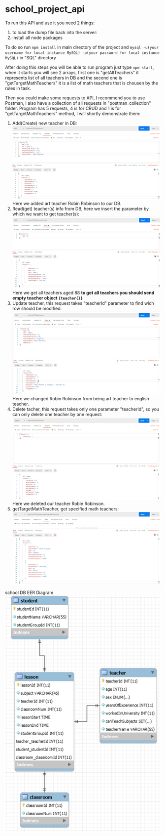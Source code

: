 # school_project_api

To run this API and use it you need 2 things:

1. to load the dump file back into the server:
2. install all node packages

To do so run `npm install` in main directory of the project and `mysql -u(your username for local instance MySQL) -p(your password for local instance MySQL)` in "SQL" directory

After doing this steps you will be able to run program just type `npm start`, when it starts you will see 2 arrays, first one is "getAllTeachers" it represents list of all teachers in DB and the second one is "getTargetMathTeachers" it is a list of math teachers that is chousen by the rules in task.

Then you could make some requests to API, I recommend you to use Postman, I also have a collection of all requests in "postman_collection" folder. Program has 5 requests, 4 is for CRUD and 1 is for "getTargetMathTeachers" method, I will shortly demonstrate them:

1. Add(Create) new teacher in DB:
   ![Image of Create request](https://github.com/Ev1lSoda/school_project_api/blob/master/Postman1.png)
   Here we added art teacher Robin Robinson to our DB.
2. Read(get) teacher(s) info from DB, here we insert the parameter by which we want to get teacher(s):
   ![Image of Read request](https://github.com/Ev1lSoda/school_project_api/blob/master/Postman2.png)
   Here we get all teachers aged 88
   **to get all teachers you should send empty teacher object `{teacher{}}`**
3. Update teacher, this request takes "teacherId" parameter to find wich row should be modified:
   ![Image of Update request](https://github.com/Ev1lSoda/school_project_api/blob/master/Postman3.png)
   Here we changed Robin Robinson from being art teacher to english teacher.
4. Delete tacher, this request takes only one parameter "teacherId", so you can only delete one teacher by one request:
   ![Image of Delete request](https://github.com/Ev1lSoda/school_project_api/blob/master/Postman4.png)
   Here we deleted our teacher Robin Robinson.
5. getTargetMathTeacher, get specified math teachers:
   ![Image of getTargetMathTeacher request](https://github.com/Ev1lSoda/school_project_api/blob/master/Postman5.png)

school DB EER Diagram
![Image of DB model](https://github.com/Ev1lSoda/school_project_api/blob/master/DB_model.png)
